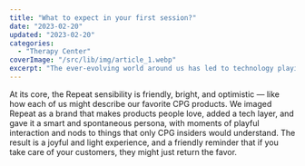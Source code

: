 ```yaml
---
title: "What to expect in your first session?"
date: "2023-02-20"
updated: "2023-02-20"
categories: 
  - "Therapy Center" 
coverImage: "/src/lib/img/article_1.webp"
excerpt: "The ever-evolving world around us has led to technology playing an integral role in how we lead our lives. With the rise of digital healthcare having accelerated in recent times, it’s now common to undergo routine GP check-ups via Zoom, make "
---
```

 

At its core, the Repeat sensibility is friendly, bright, and optimistic — like how each of us might describe our favorite CPG products. We imaged Repeat as a brand that makes products people love, added a tech layer, and gave it a smart and spontaneous persona, with moments of playful interaction and nods to things that only CPG insiders would understand. The result is a joyful and light experience, and a friendly reminder that if you take care of your customers, they might just return the favor. 